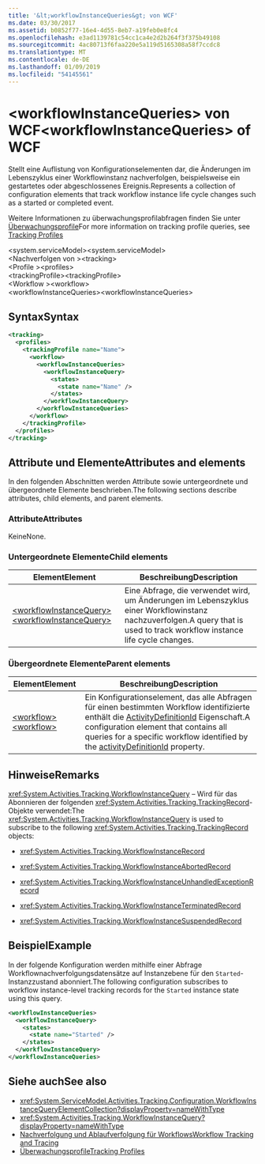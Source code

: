 ```yaml
---
title: '&lt;workflowInstanceQueries&gt; von WCF'
ms.date: 03/30/2017
ms.assetid: b0852f77-16e4-4d55-8eb7-a19feb0e8fc4
ms.openlocfilehash: e3ad1139781c54cc1ca4e2d2b264f3f375b49108
ms.sourcegitcommit: 4ac80713f6faa220e5a119d5165308a58f7ccdc8
ms.translationtype: MT
ms.contentlocale: de-DE
ms.lasthandoff: 01/09/2019
ms.locfileid: "54145561"
---
```

# <a name="ltworkflowinstancequeriesgt-of-wcf"></a><span data-ttu-id="572c7-102">&lt;workflowInstanceQueries&gt; von WCF</span><span class="sxs-lookup"><span data-stu-id="572c7-102">&lt;workflowInstanceQueries&gt; of WCF</span></span>

<span data-ttu-id="572c7-103">Stellt eine Auflistung von Konfigurationselementen dar, die Änderungen im Lebenszyklus einer Workflowinstanz nachverfolgen, beispielsweise ein gestartetes oder abgeschlossenes Ereignis.</span><span class="sxs-lookup"><span data-stu-id="572c7-103">Represents a collection of configuration elements that track workflow instance life cycle changes such as a started or completed event.</span></span>  
  
<span data-ttu-id="572c7-104">Weitere Informationen zu überwachungsprofilabfragen finden Sie unter [Überwachungsprofile](../../../../../docs/framework/windows-workflow-foundation/tracking-profiles.md)</span><span class="sxs-lookup"><span data-stu-id="572c7-104">For more information on tracking profile queries, see [Tracking Profiles](../../../../../docs/framework/windows-workflow-foundation/tracking-profiles.md)</span></span>  
  
<span data-ttu-id="572c7-105">\<system.serviceModel></span><span class="sxs-lookup"><span data-stu-id="572c7-105">\<system.serviceModel></span></span>  
<span data-ttu-id="572c7-106">\<Nachverfolgen von ></span><span class="sxs-lookup"><span data-stu-id="572c7-106">\<tracking></span></span>  
<span data-ttu-id="572c7-107">\<Profile ></span><span class="sxs-lookup"><span data-stu-id="572c7-107">\<profiles></span></span>  
<span data-ttu-id="572c7-108">\<trackingProfile></span><span class="sxs-lookup"><span data-stu-id="572c7-108">\<trackingProfile></span></span>  
<span data-ttu-id="572c7-109">\<Workflow ></span><span class="sxs-lookup"><span data-stu-id="572c7-109">\<workflow></span></span>  
<span data-ttu-id="572c7-110">\<workflowInstanceQueries></span><span class="sxs-lookup"><span data-stu-id="572c7-110">\<workflowInstanceQueries></span></span>  
  
## <a name="syntax"></a><span data-ttu-id="572c7-111">Syntax</span><span class="sxs-lookup"><span data-stu-id="572c7-111">Syntax</span></span>  
  
```xml  
<tracking>
  <profiles>
    <trackingProfile name="Name">
      <workflow>
        <workflowInstanceQueries>
          <workflowInstanceQuery>
            <states>
              <state name="Name" />
            </states>
          </workflowInstanceQuery>
        </workflowInstanceQueries>
      </workflow>
    </trackingProfile>
  </profiles>
</tracking>
```  
  
## <a name="attributes-and-elements"></a><span data-ttu-id="572c7-112">Attribute und Elemente</span><span class="sxs-lookup"><span data-stu-id="572c7-112">Attributes and elements</span></span>

<span data-ttu-id="572c7-113">In den folgenden Abschnitten werden Attribute sowie untergeordnete und übergeordnete Elemente beschrieben.</span><span class="sxs-lookup"><span data-stu-id="572c7-113">The following sections describe attributes, child elements, and parent elements.</span></span>  
  
### <a name="attributes"></a><span data-ttu-id="572c7-114">Attribute</span><span class="sxs-lookup"><span data-stu-id="572c7-114">Attributes</span></span>  

<span data-ttu-id="572c7-115">Keine</span><span class="sxs-lookup"><span data-stu-id="572c7-115">None.</span></span>  
  
### <a name="child-elements"></a><span data-ttu-id="572c7-116">Untergeordnete Elemente</span><span class="sxs-lookup"><span data-stu-id="572c7-116">Child elements</span></span>  
  
|<span data-ttu-id="572c7-117">Element</span><span class="sxs-lookup"><span data-stu-id="572c7-117">Element</span></span>|<span data-ttu-id="572c7-118">Beschreibung</span><span class="sxs-lookup"><span data-stu-id="572c7-118">Description</span></span>|  
|-------------|-----------------|  
|[<span data-ttu-id="572c7-119">\<workflowInstanceQuery></span><span class="sxs-lookup"><span data-stu-id="572c7-119">\<workflowInstanceQuery></span></span>](workflowinstancequery-of-wcf.md)|<span data-ttu-id="572c7-120">Eine Abfrage, die verwendet wird, um Änderungen im Lebenszyklus einer Workflowinstanz nachzuverfolgen.</span><span class="sxs-lookup"><span data-stu-id="572c7-120">A query that is used to track workflow instance life cycle changes.</span></span>|  
  
### <a name="parent-elements"></a><span data-ttu-id="572c7-121">Übergeordnete Elemente</span><span class="sxs-lookup"><span data-stu-id="572c7-121">Parent elements</span></span>  
  
|<span data-ttu-id="572c7-122">Element</span><span class="sxs-lookup"><span data-stu-id="572c7-122">Element</span></span>|<span data-ttu-id="572c7-123">Beschreibung</span><span class="sxs-lookup"><span data-stu-id="572c7-123">Description</span></span>|  
|-------------|-----------------|  
|[<span data-ttu-id="572c7-124">\<workflow></span><span class="sxs-lookup"><span data-stu-id="572c7-124">\<workflow></span></span>](../../../../../docs/framework/configure-apps/file-schema/windows-workflow-foundation/workflow.md)|<span data-ttu-id="572c7-125">Ein Konfigurationselement, das alle Abfragen für einen bestimmten Workflow identifizierte enthält die [ActivityDefinitionId](https://msdn.microsoft.com/library/system.servicemodel.activities.tracking.configuration.profileworkflowelement.activitydefinitionid(VS.100).aspx) Eigenschaft.</span><span class="sxs-lookup"><span data-stu-id="572c7-125">A configuration element that contains all queries for a specific workflow identified by the [activityDefinitionId](https://msdn.microsoft.com/library/system.servicemodel.activities.tracking.configuration.profileworkflowelement.activitydefinitionid(VS.100).aspx) property.</span></span>|  
  
## <a name="remarks"></a><span data-ttu-id="572c7-126">Hinweise</span><span class="sxs-lookup"><span data-stu-id="572c7-126">Remarks</span></span>

<span data-ttu-id="572c7-127"><xref:System.Activities.Tracking.WorkflowInstanceQuery> – Wird für das Abonnieren der folgenden <xref:System.Activities.Tracking.TrackingRecord>-Objekte verwendet:</span><span class="sxs-lookup"><span data-stu-id="572c7-127">The <xref:System.Activities.Tracking.WorkflowInstanceQuery> is used to subscribe to the following <xref:System.Activities.Tracking.TrackingRecord> objects:</span></span>  
  
- <xref:System.Activities.Tracking.WorkflowInstanceRecord>  
  
- <xref:System.Activities.Tracking.WorkflowInstanceAbortedRecord>  
  
- <xref:System.Activities.Tracking.WorkflowInstanceUnhandledExceptionRecord>  
  
- <xref:System.Activities.Tracking.WorkflowInstanceTerminatedRecord>  
  
- <xref:System.Activities.Tracking.WorkflowInstanceSuspendedRecord>  
  
## <a name="example"></a><span data-ttu-id="572c7-128">Beispiel</span><span class="sxs-lookup"><span data-stu-id="572c7-128">Example</span></span>  

<span data-ttu-id="572c7-129">In der folgende Konfiguration werden mithilfe einer Abfrage Workflownachverfolgungsdatensätze auf Instanzebene für den `Started`-Instanzzustand abonniert.</span><span class="sxs-lookup"><span data-stu-id="572c7-129">The following configuration subscribes to workflow instance-level tracking records for the `Started` instance state using this query.</span></span>  
  
```xml  
<workflowInstanceQueries>
  <workflowInstanceQuery>
    <states>
      <state name="Started" />
    </states>
  </workflowInstanceQuery>
</workflowInstanceQueries>
```  
  
## <a name="see-also"></a><span data-ttu-id="572c7-130">Siehe auch</span><span class="sxs-lookup"><span data-stu-id="572c7-130">See also</span></span>

- <xref:System.ServiceModel.Activities.Tracking.Configuration.WorkflowInstanceQueryElementCollection?displayProperty=nameWithType>
- <xref:System.Activities.Tracking.WorkflowInstanceQuery?displayProperty=nameWithType>
- [<span data-ttu-id="572c7-131">Nachverfolgung und Ablaufverfolgung für Workflows</span><span class="sxs-lookup"><span data-stu-id="572c7-131">Workflow Tracking and Tracing</span></span>](../../../../../docs/framework/windows-workflow-foundation/workflow-tracking-and-tracing.md)
- [<span data-ttu-id="572c7-132">Überwachungsprofile</span><span class="sxs-lookup"><span data-stu-id="572c7-132">Tracking Profiles</span></span>](../../../../../docs/framework/windows-workflow-foundation/tracking-profiles.md)
